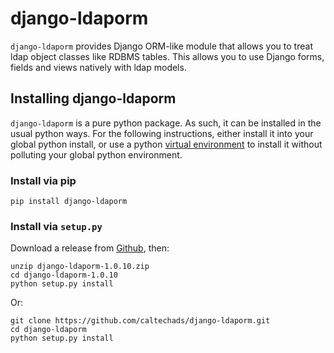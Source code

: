 # django-ldaporm

`django-ldaporm` provides  Django ORM-like module that allows you to treat ldap object classes like RDBMS tables.  This
allows you to use Django forms, fields and views natively with ldap models.

## Installing django-ldaporm

`django-ldaporm` is a pure python package.  As such, it can be installed in the usual python ways.  For the following
instructions, either install it into your global python install, or use a python 
[virtual environment](https://python-guide-pt-br.readthedocs.io/en/latest/dev/virtualenvs/) to install it without polluting your
global python environment.

### Install via pip

    pip install django-ldaporm

### Install via `setup.py`

Download a release from [Github](https://github.com/caltechads/deployfish/releases), then:

    unzip django-ldaporm-1.0.10.zip
    cd django-ldaporm-1.0.10
    python setup.py install

Or:

    git clone https://github.com/caltechads/django-ldaporm.git
    cd django-ldaporm
    python setup.py install

